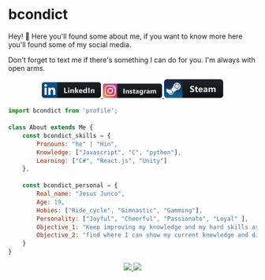 # bcondict
Hey! :wave: Here you'll found some about me, if you want to know more here you'll found some of my social media.

Don't forget to text me if there's something I can do for you. I'm always with open arms. 
<p align="center">
    <!-- For more icons please follow  https://github.com/MikeCodesDotNET/ColoredBadges -->
    <a href="https://www.linkedin.com/in/dev-jesus-junco/">
        <img src="https://github.com/bcondict/bcondict/blob/main/assets/linkedin.png" alt="linkedin" width="120" hight="50">
    </a>
    <a href="https://www.instagram.com/coding.crist/">
        <img src="https://github.com/bcondict/bcondict/blob/main/assets/instagram.png" alt="instagram" width="120" hight="90">
    </a>
    <a href="https://steamcommunity.com/profiles/76561199021557141/">
        <img src="https://github.com/bcondict/bcondict/blob/main/assets/steam.png" alt="steam" width="120" hight="50">
    </a>
</p>

```js
import bcondict from 'profile';

class About extends Me {
    const bcondict_skills = {
        Pronouns: "he" | "Hin",
        Knowledge: ["Javascript", "C", "python"],
        Learning: ["C#", "React.js", "Unity"]
    },

    const bcondict_personal = {
        Real_name: "Jesus Junco",
        Age: 19,
        Hobies: ["Ride_cycle", "Gimnastic", "Gamming"],
        Personality: ["Joyful", "Cheerful", "Passionate", "Loyal" ],
        Objective_1: "Keep improving my knowledge and my hard skills as soft skills",
        Objective_2: "find where I can show my current knowledge and discover Tech world from inside"
    }
}
```

<p align="center">
    <a href="https://github.com/bcondict/github-readme-stats"> 
        <img src="https://github-readme-stats.vercel.app/api?username=bcondict&&show_icons=true&theme=radical"/>
    </a>
    <a>
        <img src="https://github-profile-trophy.vercel.app/?username=bcondict&theme=dracula&margin-w=20)](https://github.com/bcondict/github-profile-trophy"/>
    </a>
</p>
